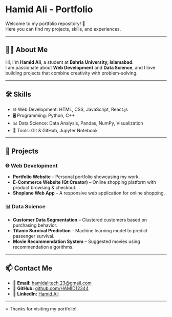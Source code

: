 # Hamid Ali - Portfolio

Welcome to my portfolio repository! 🚀  
Here you can find my projects, skills, and experiences.

---

## 👨‍🎓 About Me
Hi, I'm **Hamid Ali**, a student at **Bahria University, Islamabad**.  
I am passionate about **Web Development** and **Data Science**, and I love building projects that combine creativity with problem-solving.

---

## 🛠 Skills
- 🌐 Web Development: HTML, CSS, JavaScript, React.js  
- 🖥 Programming: Python, C++  
- 📊 Data Science: Data Analysis, Pandas, NumPy, Visualization  
- 🔧 Tools: Git & GitHub, Jupyter Notebook  

---

## 📂 Projects

### 🌐 Web Development
- **Portfolio Website** – Personal portfolio showcasing my work.  
- **E-Commerce Website (Qt Creator)** – Online shopping platform with product browsing & checkout.  
- **Shoplane Web App** – A responsive web application for online shopping.

### 📊 Data Science
- **Customer Data Segmentation** – Clustered customers based on purchasing behavior.  
- **Titanic Survival Prediction** – Machine learning model to predict passenger survival.  
- **Movie Recommendation System** – Suggested movies using recommendation algorithms.

---

## 📫 Contact Me
- 📧 **Email:** hamidalitech.23@gmail.com 
- 🐙 **GitHub:** [github.com/HAMID12344](https://github.com/HAMID12344)  
- 💼 **LinkedIn:** [Hamid Ali](https://www.linkedin.com/in/hamid-ali-a8452829b)  

---

⭐️ Thanks for visiting my portfolio!

